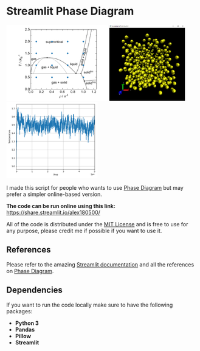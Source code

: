 # Streamlit Phase Diagram

<img src="images/phase_picker.png" height="200"/> <img src="images/md_animation.png" height="200"/> <img src="images/md_graph.png" height="200"/>

I made this script for people who wants to use [Phase Diagram](https://github.com/alex180500/open-computational-physics/tree/main/molecular-dynamics) but may prefer a simpler online-based version.

**The code can be run online using this link:** https://share.streamlit.io/alex180500/

All of the code is distributed under the [MIT License](LICENSE) and is free to use for any purpose, please credit me if possible if you want to use it.

## References

Please refer to the amazing [Streamlit documentation](https://docs.streamlit.io) and all the references on [Phase Diagram](https://github.com/alex180500/open-computational-physics/tree/main/molecular-dynamics).

## Dependencies

If you want to run the code locally make sure to have the following packages:
  * **Python 3**
  * **Pandas**
  * **Pillow**
  * **Streamlit**